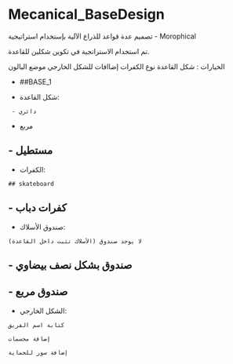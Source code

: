 # Mecanical_BaseDesign
تصميم عدة قواعد للذراع الآلية بإستخدام استراتيجية - Morophical

تم استخدام الاستراتجية في تكوين شكلين للقاعدة.

الخيارات :
شكل القاعدة
نوع الكفرات
إضاافات للشكل الخارجي
موضع البالون

* ##BASE_1 

* شكل القاعدة:
```
 - دائري
```
 - مربع
## - مستطيل



* الكفرات:
```
## skateboard
```
## - كفرات دباب



* صندوق الأسلاك:
```
لا يوجد صندوق (الأسلاك تثبت داخل القاعدة)
```
## - صندوق بشكل نصف بيضاوي

## - صندوق مربع



* الشكل الخارجي:
```
كتابة اسم الفريق
```
```
إضافة مجسمات
```
```
إضافة سور للحماية
```
